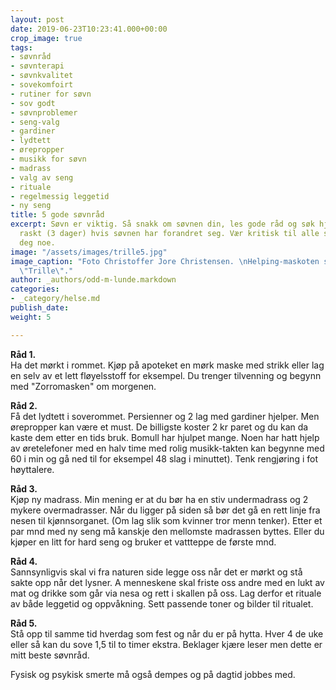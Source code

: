 ```yaml
---
layout: post
date: 2019-06-23T10:23:41.000+00:00
crop_image: true
tags:
- søvnråd
- søvnterapi
- søvnkvalitet
- sovekomfoirt
- rutiner for søvn
- sov godt
- søvnproblemer
- seng-valg
- gardiner
- lydtett
- ørepropper
- musikk for søvn
- madrass
- valg av seng
- rituale
- regelmessig leggetid
- ny seng
title: 5 gode søvnråd
excerpt: Søvn er viktig. Så snakk om søvnen din, les gode råd og søk hjelp hos fastlegen
  raskt (3 dager) hvis søvnen har forandret seg. Vær kritisk til alle som vil selge
  deg noe.
image: "/assets/images/trille5.jpg"
image_caption: "Foto Christoffer Jore Christensen. \nHelping-maskoten skogskatten
  \"Trille\"."
author: _authors/odd-m-lunde.markdown
categories:
- _category/helse.md
publish_date: 
weight: 5

---
```

**Råd 1.**  
Ha det mørkt i rommet. Kjøp på apoteket en mørk maske med strikk eller lag en selv av et lett fløyelsstoff for eksempel. Du trenger tilvenning og begynn med "Zorromasken" om morgenen.

**Råd 2.**  
Få det lydtett i soverommet. Persienner og 2 lag med gardiner hjelper. Men ørepropper kan være et must. De billigste koster 2 kr paret og du kan da kaste dem etter en tids bruk. Bomull har hjulpet mange. Noen har hatt hjelp av øretelefoner med en halv time med rolig musikk-takten kan begynne med 60 i min og gå ned til for eksempel 48 slag i minuttet). Tenk rengjøring i fot høyttalere.

**Råd 3.**  
Kjøp ny madrass. Min mening er at du bør ha en stiv undermadrass og 2 mykere overmadrasser. Når du ligger på siden så bør det gå en rett linje fra nesen til kjønnsorganet. (Om lag slik som kvinner tror menn tenker). Etter et par mnd med ny seng må kanskje den mellomste madrassen byttes. Eller du kjøper en litt for hard seng og bruker et vattteppe de første mnd.

**Råd 4.**  
Sannsynligvis skal vi fra naturen side legge oss når det er mørkt og stå sakte opp når det lysner. A menneskene skal friste oss andre med en lukt av mat og drikke som går via nesa og rett i skallen på oss. Lag derfor et rituale av både leggetid og oppvåkning. Sett passende toner og bilder til ritualet.

**Råd 5.**  
Stå opp til samme tid hverdag som fest og når du er på hytta. Hver 4 de uke eller så kan du sove 1,5 til to timer ekstra. Beklager kjære leser men dette er mitt beste søvnråd.

Fysisk og psykisk smerte må også dempes og på dagtid jobbes med.